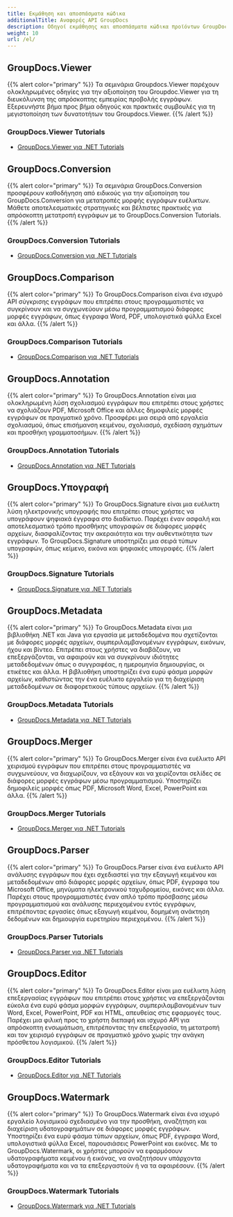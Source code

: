 ```yaml
---
title: Εκμάθηση και αποσπάσματα κώδικα
additionalTitle: Αναφορές API GroupDocs
description: Οδηγοί εκμάθησης και αποσπάσματα κώδικα προϊόντων GroupDocs όπως GroupDocs.Viewer, GroupDocs.Annotation, GroupDocs.Conversion και άλλα προϊόντα.
weight: 10
url: /el/
---
```


## GroupDocs.Viewer
{{% alert color="primary" %}}
Τα σεμινάρια Groupdocs.Viewer παρέχουν ολοκληρωμένες οδηγίες για την αξιοποίηση του Groupdoc.Viewer για τη διευκόλυνση της απρόσκοπτης εμπειρίας προβολής εγγράφων. Εξερευνήστε βήμα προς βήμα οδηγούς και πρακτικές συμβουλές για τη μεγιστοποίηση των δυνατοτήτων του Groupdocs.Viewer.
{{% /alert %}}

### GroupDocs.Viewer Tutorials
- [GroupDocs.Viewer για .NET Tutorials](../viewer/el/net/)


## GroupDocs.Conversion
{{% alert color="primary" %}}
Τα σεμινάρια GroupDocs.Conversion προσφέρουν καθοδήγηση από ειδικούς για την αξιοποίηση του GroupDocs.Conversion για μετατροπές μορφής εγγράφων ευέλικτων. Μάθετε αποτελεσματικές στρατηγικές και βέλτιστες πρακτικές για απρόσκοπτη μετατροπή εγγράφων με το GroupDocs.Conversion Tutorials.
{{% /alert %}}

### GroupDocs.Conversion Tutorials
- [GroupDocs.Conversion για .NET Tutorials](../conversion/el/net/)


## GroupDocs.Comparison
{{% alert color="primary" %}}
Το GroupDocs.Comparison είναι ένα ισχυρό API σύγκρισης εγγράφων που επιτρέπει στους προγραμματιστές να συγκρίνουν και να συγχωνεύουν μέσω προγραμματισμού διάφορες μορφές εγγράφων, όπως έγγραφα Word, PDF, υπολογιστικά φύλλα Excel και άλλα.
{{% /alert %}}

### GroupDocs.Comparison Tutorials
- [GroupDocs.Comparison για .NET Tutorials](../comparison/el/net/)


## GroupDocs.Annotation
{{% alert color="primary" %}}
Το GroupDocs.Annotation είναι μια ολοκληρωμένη λύση σχολιασμού εγγράφων που επιτρέπει στους χρήστες να σχολιάζουν PDF, Microsoft Office και άλλες δημοφιλείς μορφές εγγράφων σε πραγματικό χρόνο. Προσφέρει μια σειρά από εργαλεία σχολιασμού, όπως επισήμανση κειμένου, σχολιασμό, σχεδίαση σχημάτων και προσθήκη γραμματοσήμων.
{{% /alert %}}

### GroupDocs.Annotation Tutorials
- [GroupDocs.Annotation για .NET Tutorials](../annotation/el/net/)


## GroupDocs.Υπογραφή
{{% alert color="primary" %}}
Το GroupDocs.Signature είναι μια ευέλικτη λύση ηλεκτρονικής υπογραφής που επιτρέπει στους χρήστες να υπογράφουν ψηφιακά έγγραφα στο διαδίκτυο. Παρέχει έναν ασφαλή και αποτελεσματικό τρόπο προσθήκης υπογραφών σε διάφορες μορφές αρχείων, διασφαλίζοντας την ακεραιότητα και την αυθεντικότητα των εγγράφων. Το GroupDocs.Signature υποστηρίζει μια σειρά τύπων υπογραφών, όπως κείμενο, εικόνα και ψηφιακές υπογραφές.
{{% /alert %}}

### GroupDocs.Signature Tutorials
- [GroupDocs.Signature για .NET Tutorials](../signature/el/net/)


## GroupDocs.Metadata
{{% alert color="primary" %}}
Το GroupDocs.Metadata είναι μια βιβλιοθήκη .NET και Java για εργασία με μεταδεδομένα που σχετίζονται με διάφορες μορφές αρχείων, συμπεριλαμβανομένων εγγράφων, εικόνων, ήχου και βίντεο. Επιτρέπει στους χρήστες να διαβάζουν, να επεξεργάζονται, να αφαιρούν και να συγκρίνουν ιδιότητες μεταδεδομένων όπως ο συγγραφέας, η ημερομηνία δημιουργίας, οι ετικέτες και άλλα. Η βιβλιοθήκη υποστηρίζει ένα ευρύ φάσμα μορφών αρχείων, καθιστώντας την ένα ευέλικτο εργαλείο για τη διαχείριση μεταδεδομένων σε διαφορετικούς τύπους αρχείων.
{{% /alert %}}

### GroupDocs.Metadata Tutorials
- [GroupDocs.Metadata για .NET Tutorials](../metadata/el/net/)


## GroupDocs.Merger
{{% alert color="primary" %}}
Το GroupDocs.Merger είναι ένα ευέλικτο API χειρισμού εγγράφων που επιτρέπει στους προγραμματιστές να συγχωνεύουν, να διαχωρίζουν, να εξάγουν και να χειρίζονται σελίδες σε διάφορες μορφές εγγράφων μέσω προγραμματισμού. Υποστηρίζει δημοφιλείς μορφές όπως PDF, Microsoft Word, Excel, PowerPoint και άλλα.
{{% /alert %}}

### GroupDocs.Merger Tutorials
- [GroupDocs.Merger για .NET Tutorials](../merger/el/net/)


## GroupDocs.Parser
{{% alert color="primary" %}}
Το GroupDocs.Parser είναι ένα ευέλικτο API ανάλυσης εγγράφων που έχει σχεδιαστεί για την εξαγωγή κειμένου και μεταδεδομένων από διάφορες μορφές αρχείων, όπως PDF, έγγραφα του Microsoft Office, μηνύματα ηλεκτρονικού ταχυδρομείου, εικόνες και άλλα. Παρέχει στους προγραμματιστές έναν απλό τρόπο πρόσβασης μέσω προγραμματισμού και ανάλυσης περιεχομένου εντός εγγράφων, επιτρέποντας εργασίες όπως εξαγωγή κειμένου, δομημένη ανάκτηση δεδομένων και δημιουργία ευρετηρίου περιεχομένου.
{{% /alert %}}

### GroupDocs.Parser Tutorials
- [GroupDocs.Parser για .NET Tutorials](../parser/el/net/)


## GroupDocs.Editor
{{% alert color="primary" %}}
Το GroupDocs.Editor είναι μια ευέλικτη λύση επεξεργασίας εγγράφων που επιτρέπει στους χρήστες να επεξεργάζονται εύκολα ένα ευρύ φάσμα μορφών εγγράφων, συμπεριλαμβανομένων των Word, Excel, PowerPoint, PDF και HTML, απευθείας στις εφαρμογές τους. Παρέχει μια φιλική προς το χρήστη διεπαφή και ισχυρό API για απρόσκοπτη ενσωμάτωση, επιτρέποντας την επεξεργασία, τη μετατροπή και τον χειρισμό εγγράφων σε πραγματικό χρόνο χωρίς την ανάγκη πρόσθετου λογισμικού.
{{% /alert %}}

### GroupDocs.Editor Tutorials
- [GroupDocs.Editor για .NET Tutorials](../editor/el/net/)


## GroupDocs.Watermark
{{% alert color="primary" %}}
Το GroupDocs.Watermark είναι ένα ισχυρό εργαλείο λογισμικού σχεδιασμένο για την προσθήκη, αναζήτηση και διαχείριση υδατογραφημάτων σε διάφορες μορφές εγγράφων. Υποστηρίζει ένα ευρύ φάσμα τύπων αρχείων, όπως PDF, έγγραφα Word, υπολογιστικά φύλλα Excel, παρουσιάσεις PowerPoint και εικόνες. Με το GroupDocs.Watermark, οι χρήστες μπορούν να εφαρμόσουν υδατογραφήματα κειμένου ή εικόνας, να αναζητήσουν υπάρχοντα υδατογραφήματα και να τα επεξεργαστούν ή να τα αφαιρέσουν.
{{% /alert %}}

### GroupDocs.Watermark Tutorials
- [GroupDocs.Watermark για .NET Tutorials](../watermark/el/net/)